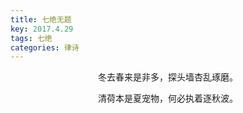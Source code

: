 ```yaml
---
title: 七绝无题
key: 2017.4.29
tags: 七绝
categories: 律诗
---
```


<p align="center">冬去春来是非多，探头墙杏乱琢磨。
</p>
<p align="center">清荷本是夏宠物，何必执着逐秋波。
</p>
